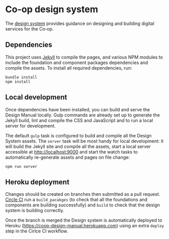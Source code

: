 # Co-op design system
The [design system](http://coop.co.uk/designsystem) provides guidance on designing and building digital services for the Co‑op.

## Dependencies
This project uses [Jekyll](http://jekyllrb.com/) to compile the pages, and various NPM modules to include the foundation and component packages dependencies and compile the assets. To install all required dependencies, run:

```
bundle install
npm install
```

## Local development
Once dependencies have been installed, you can build and serve the Design Manual locally. Gulp commands are already set up to generate the Jekyll build, lint and compile the CSS and JavaScript and to run a local server for development.

The default `gulp` task is configured to build and compile all the Design System assets. The `server` task will be most handy for local development: it will build the Jekyll site and compile all the assets, start a local server accessible at <http://localhost:9000> and start the watch tasks to automatically re-generate assets and pages on file change:

```
npm run server
```

## Heroku deployment
Changes should be created on branches then submitted as a pull request. [Circle CI](https://circleci.com/gh/coopdigital/workflows/coop-frontend) run a `build_pacakges` (to check that all the foundations and components are building successfully) and `build` to check that the design system is building correctly.

Once the branch is merged the Design system is automatically deployed to Heroku (<https://coop-design-manual.herokuapp.com>)  using an extra `deploy` step in the Cirlce CI workflow.
